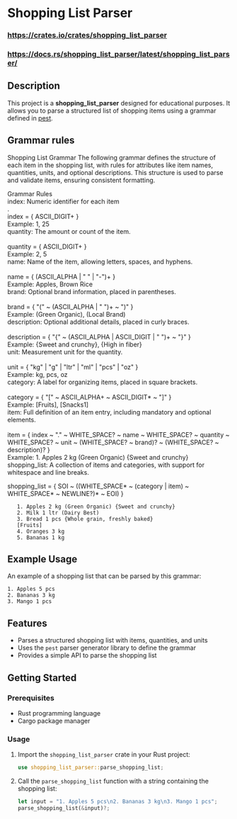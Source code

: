 ﻿# Shopping List Parser
### https://crates.io/crates/shopping_list_parser 
### https://docs.rs/shopping_list_parser/latest/shopping_list_parser/
## Description

This project is a **shopping_list_parser** designed for educational purposes. It allows you to parse a structured list of shopping items using a grammar defined in [pest](https://pest.rs/).
## Grammar rules
Shopping List Grammar
The following grammar defines the structure of each item in the shopping list, with rules for attributes like item names, quantities, units, and optional descriptions. This structure is used to parse and validate items, ensuring consistent formatting.

Grammar Rules<br>
index: Numeric identifier for each item<br>.
<br>
index = { ASCII_DIGIT+ }<br>
Example: 1, 25<br>
quantity: The amount or count of the item.<br>
<br>
quantity = { ASCII_DIGIT+ }<br>
Example: 2, 5<br>
name: Name of the item, allowing letters, spaces, and hyphens.<br>
<br>
name = { (ASCII_ALPHA | " " | "-")+ }<br>
Example: Apples, Brown Rice<br>
brand: Optional brand information, placed in parentheses.<br>
<br>
brand = { "(" ~ (ASCII_ALPHA | " ")+ ~ ")" }<br>
Example: (Green Organic), (Local Brand)<br>
description: Optional additional details, placed in curly braces.<br>
<br>
description = { "{" ~ (ASCII_ALPHA | ASCII_DIGIT | " ")+ ~ "}" }<br>
Example: {Sweet and crunchy}, {High in fiber}<br>
unit: Measurement unit for the quantity.<br>
<br>
unit = { "kg" | "g" | "ltr" | "ml" | "pcs" | "oz" }<br>
Example: kg, pcs, oz<br>
category: A label for organizing items, placed in square brackets.<br>
<br>
category = { "[" ~ ASCII_ALPHA+ ~ ASCII_DIGIT* ~ "]" }<br>
Example: [Fruits], [Snacks1]<br>
item: Full definition of an item entry, including mandatory and optional elements.<br>
<br>
item = { index ~ "." ~ WHITE_SPACE? ~ name ~ WHITE_SPACE? ~ quantity ~ WHITE_SPACE? ~ unit ~ (WHITE_SPACE? ~ brand)? ~ (WHITE_SPACE? ~ description)? }<br>
Example: 1. Apples 2 kg (Green Organic) {Sweet and crunchy}<br>
shopping_list: A collection of items and categories, with support for whitespace and line breaks.<br>

shopping_list = { SOI ~ ((WHITE_SPACE* ~ (category | item) ~ WHITE_SPACE* ~ NEWLINE?)* ~ EOI) }<br>
```
   1. Apples 2 kg (Green Organic) {Sweet and crunchy}
   2. Milk 1 ltr (Dairy Best)
   3. Bread 1 pcs {Whole grain, freshly baked}
   [Fruits]
   4. Oranges 3 kg
   5. Bananas 1 kg
```
## Example Usage

An example of a shopping list that can be parsed by this grammar:

```
1. Apples 5 pcs
2. Bananas 3 kg
3. Mango 1 pcs
```

## Features

- Parses a structured shopping list with items, quantities, and units
- Uses the `pest` parser generator library to define the grammar
- Provides a simple API to parse the shopping list

## Getting Started

### Prerequisites

- Rust programming language
- Cargo package manager

### Usage

1. Import the `shopping_list_parser` crate in your Rust project:

   ```rust
   use shopping_list_parser::parse_shopping_list;
   ```

2. Call the `parse_shopping_list` function with a string containing the shopping list:

   ```rust
   let input = "1. Apples 5 pcs\n2. Bananas 3 kg\n3. Mango 1 pcs";
   parse_shopping_list(&input)?;
   ```
